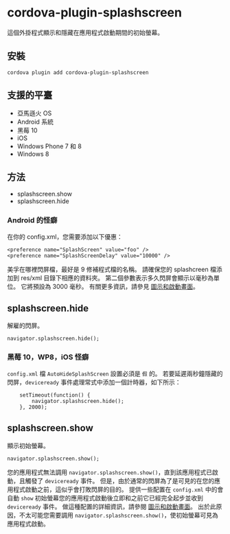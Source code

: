 <!---
    Licensed to the Apache Software Foundation (ASF) under one
    or more contributor license agreements.  See the NOTICE file
    distributed with this work for additional information
    regarding copyright ownership.  The ASF licenses this file
    to you under the Apache License, Version 2.0 (the
    "License"); you may not use this file except in compliance
    with the License.  You may obtain a copy of the License at

      http://www.apache.org/licenses/LICENSE-2.0

    Unless required by applicable law or agreed to in writing,
    software distributed under the License is distributed on an
    "AS IS" BASIS, WITHOUT WARRANTIES OR CONDITIONS OF ANY
    KIND, either express or implied.  See the License for the
    specific language governing permissions and limitations
    under the License.
-->

# cordova-plugin-splashscreen

這個外掛程式顯示和隱藏在應用程式啟動期間的初始螢幕。

## 安裝

    cordova plugin add cordova-plugin-splashscreen

## 支援的平臺

- 亞馬遜火 OS
- Android 系統
- 黑莓 10
- iOS
- Windows Phone 7 和 8
- Windows 8

## 方法

- splashscreen.show
- splashscreen.hide

### Android 的怪癖

在你的 config.xml，您需要添加以下優惠：

    <preference name="SplashScreen" value="foo" />
    <preference name="SplashScreenDelay" value="10000" />

美孚在哪裡閃屏檔，最好是 9 修補程式檔的名稱。 請確保您的 splashcreen 檔添加到 res/xml 目錄下相應的資料夾。 第二個參數表示多久閃屏會顯示以毫秒為單位。 它將預設為 3000 毫秒。 有關更多資訊，請參見 [圖示和啟動畫面][1]。

[1]: http://cordova.apache.org/docs/en/edge/config_ref_images.md.html

## splashscreen.hide

解雇的閃屏。

    navigator.splashscreen.hide();

### 黑莓 10，WP8，iOS 怪癖

`config.xml` 檔 `AutoHideSplashScreen` 設置必須是 `假` 的。 若要延遲兩秒鐘隱藏的閃屏，`deviceready` 事件處理常式中添加一個計時器，如下所示：

        setTimeout(function() {
            navigator.splashscreen.hide();
        }, 2000);

## splashscreen.show

顯示初始螢幕。

    navigator.splashscreen.show();

您的應用程式無法調用 `navigator.splashscreen.show()`，直到該應用程式已啟動，且觸發了 `deviceready` 事件。 但是，由於通常的閃屏為了是可見的在您的應用程式啟動之前，這似乎會打敗閃屏的目的。 提供一些配置在 `config.xml` 中的會自動 `show` 初始螢幕您的應用程式啟動後立即和之前它已經完全起步並收到 `deviceready` 事件。 做這種配置的詳細資訊，請參閱 [圖示和啟動畫面][1]。 出於此原因，不太可能您需要調用 `navigator.splashscreen.show()`，使初始螢幕可見為應用程式啟動。

